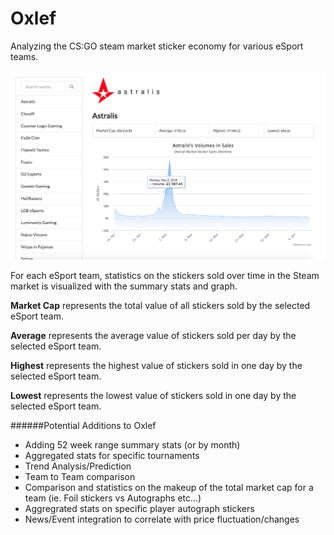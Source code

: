 # Oxlef
Analyzing the CS:GO steam market sticker economy for various eSport teams.

![Sample Image 1](sample1.jpg?raw=true "Sample Image 1")

For each eSport team, statistics on the stickers sold over time in the Steam market is visualized with the summary stats and graph.

<b>Market Cap</b> represents the total value of all stickers sold by the selected eSport team.

<b>Average</b> represents the average value of stickers sold per day by the selected eSport team.

<b>Highest</b> represents the highest value of stickers sold in one day by the selected eSport team.

<b>Lowest</b> represents the lowest value of stickers sold in one day by the selected eSport team.



######Potential Additions to Oxlef
- Adding 52 week range summary stats (or by month)
- Aggregated stats for specific tournaments
- Trend Analysis/Prediction
- Team to Team comparison
- Comparison and statistics on the makeup of the total market cap for a team (ie. Foil stickers vs Autographs etc...)
- Aggregrated stats on specific player autograph stickers
- News/Event integration to correlate with price fluctuation/changes

